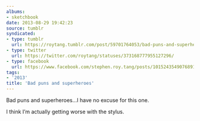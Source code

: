 ```yaml
---
albums:
- sketchbook
date: 2013-08-29 19:42:23
source: tumblr
syndicated:
- type: tumblr
  url: https://roytang.tumblr.com/post/59701764053/bad-puns-and-superheroesi-have-no-excuse-for-this
- type: twitter
  url: https://twitter.com/roytang/statuses/373168777955127296/
- type: facebook
  url: https://www.facebook.com/stephen.roy.tang/posts/10152435490768912
tags:
- '2013'
title: 'Bad puns and superheroes'
---
```


<p>Bad puns and superheroes&hellip;I have no excuse for this one.</p>
<p>I think I&rsquo;m actually getting worse with the stylus.</p>